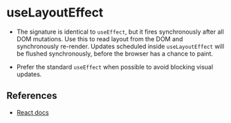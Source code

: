 # useLayoutEffect

- The signature is identical to `useEffect`, but it fires synchronously after all DOM mutations. Use this to read layout from the DOM and synchronously re-render. Updates scheduled inside `useLayoutEffect` will be flushed synchronously, before the browser has a chance to paint.

- Prefer the standard `useEffect` when possible to avoid blocking visual updates.

## References

- [React docs](https://reactjs.org/)

